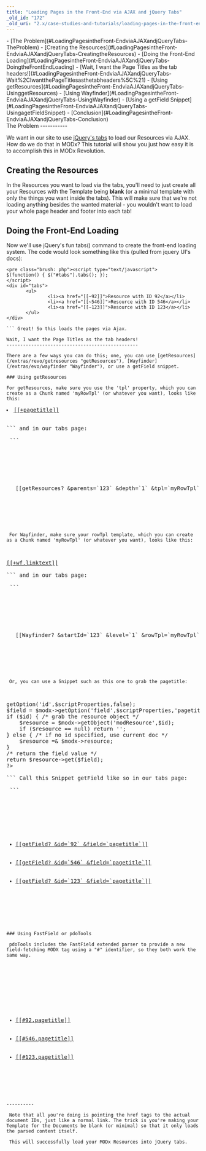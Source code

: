 ```yaml
---
title: "Loading Pages in the Front-End via AJAX and jQuery Tabs"
_old_id: "172"
_old_uri: "2.x/case-studies-and-tutorials/loading-pages-in-the-front-end-via-ajax-and-jquery-tabs"
---
```


<div>- [The Problem](#LoadingPagesintheFront-EndviaAJAXandjQueryTabs-TheProblem)
- [Creating the Resources](#LoadingPagesintheFront-EndviaAJAXandjQueryTabs-CreatingtheResources)
- [Doing the Front-End Loading](#LoadingPagesintheFront-EndviaAJAXandjQueryTabs-DoingtheFrontEndLoading)
- [Wait, I want the Page Titles as the tab headers!](#LoadingPagesintheFront-EndviaAJAXandjQueryTabs-Wait%2CIwantthePageTitlesasthetabheaders%5C%21)
  - [Using getResources](#LoadingPagesintheFront-EndviaAJAXandjQueryTabs-UsinggetResources)
  - [Using Wayfinder](#LoadingPagesintheFront-EndviaAJAXandjQueryTabs-UsingWayfinder)
  - [Using a getField Snippet](#LoadingPagesintheFront-EndviaAJAXandjQueryTabs-UsingagetFieldSnippet)
- [Conclusion](#LoadingPagesintheFront-EndviaAJAXandjQueryTabs-Conclusion)

</div>The Problem
-----------

 We want in our site to use [jQuery's tabs](http://jqueryui.com/demos/tabs/) to load our Resources via AJAX. How do we do that in MODx? This tutorial will show you just how easy it is to accomplish this in MODx Revolution.

Creating the Resources
----------------------

 In the Resources you want to load via the tabs, you'll need to just create all your Resources with the Template being **blank** (or a minimal template with only the things you want inside the tabs). This will make sure that we're not loading anything besides the wanted material - you wouldn't want to load your whole page header and footer into each tab!

Doing the Front-End Loading
---------------------------

 Now we'll use jQuery's fun tabs() command to create the front-end loading system. The code would look something like this (pulled from jquery UI's docs):

 ```
<pre class="brush: php"><script type="text/javascript">
$(function() { $("#tabs").tabs(); });
</script>
<div id="tabs">
        <ul>
                <li><a href="[[~92]]">Resource with ID 92</a></li>
                <li><a href="[[~546]]">Resource with ID 546</a></li>
                <li><a href="[[~123]]">Resource with ID 123</a></li>
        </ul>
</div>

``` Great! So this loads the pages via Ajax.

Wait, I want the Page Titles as the tab headers!
------------------------------------------------

 There are a few ways you can do this; one, you can use [getResources](/extras/revo/getresources "getResources"), [Wayfinder](/extras/evo/wayfinder "Wayfinder"), or use a getField snippet.

### Using getResources

 For getResources, make sure you use the 'tpl' property, which you can create as a Chunk named 'myRowTpl' (or whatever you want), looks like this:

 ```
<pre class="brush: php"><li id="[[+id]]"><a href="[[~[[+id]]]]" title="[[+longtitle]]">[[+pagetitle]]</a></li>

``` and in our tabs page:

 ```
<pre class="brush: php"><script type="text/javascript">
$(function() { $("#tabs").tabs(); });
</script>
<div id="tabs">
        <ul>
[[getResources? &parents=`123` &depth=`1` &tpl=`myRowTpl` &includeContent=`1` &includeTVs=`1`]]
        </ul>
</div>

```### Using Wayfinder

 For Wayfinder, make sure your rowTpl template, which you can create as a Chunk named 'myRowTpl' (or whatever you want), looks like this:

 ```
<pre class="brush: php"><li[[+wf.id]][[+wf.classes]]><a href="[[+wf.link]]" title="[[+wf.title]]">[[+wf.linktext]]</a></li>

``` and in our tabs page:

 ```
<pre class="brush: php"><script type="text/javascript">
$(function() { $("#tabs").tabs(); });
</script>
<div id="tabs">
        <ul>
[[Wayfinder? &startId=`123` &level=`1` &rowTpl=`myRowTpl`]]
        </ul>
</div>

```### Using a getField Snippet

 Or, you can use a Snippet such as this one to grab the pagetitle:

 ```
<pre class="brush: php"><?php
/**
 * Grabs a field for a specified Resource
 */
/* setup some default properties */
$id = $modx->getOption('id',$scriptProperties,false);
$field = $modx->getOption('field',$scriptProperties,'pagetitle');
if ($id) { /* grab the resource object */
    $resource = $modx->getObject('modResource',$id);
    if ($resource == null) return '';
} else { /* if no id specified, use current doc */
    $resource =& $modx->resource;
}
/* return the field value */
return $resource->get($field);
?>

``` Call this Snippet getField like so in our tabs page:

 ```
<pre class="brush: php"><script type="text/javascript">
$(function() { $("#tabs").tabs(); });
</script>
<div id="tabs">
        <ul>
                <li><a href="[[~92]]">[[getField? &id=`92` &field=`pagetitle`]]</a></li>
                <li><a href="[[~546]]">[[getField? &id=`546` &field=`pagetitle`]]</a></li>
                <li><a href="[[~123]]">[[getField? &id=`123` &field=`pagetitle`]]</a></li>
        </ul>
</div>

``` However, the getField solution is not as fast or elegant as the Wayfinder solution, since it has to make a query every tab.

### Using FastField or pdoTools

 pdoTools includes the FastField extended parser to provide a new field-fetching MODX tag using a "#" identifier, so they both work the same way.

 ```
<pre class="brush: php"><script type="text/javascript">
$(function() { $("#tabs").tabs(); });
</script>
<div id="tabs">
        <ul>
                <li><a href="[[~92]]">[[#92.pagetitle]]</a></li>
                <li><a href="[[~546]]">[[#546.pagetitle]]</a></li>
                <li><a href="[[~123]]">[[#123.pagetitle]]</a></li>
        </ul>
</div>

```Conclusion
----------

 Note that all you're doing is pointing the href tags to the actual document IDs, just like a normal link. The trick is you're making your Template for the Documents be blank (or minimal) so that it only loads the parsed content itself.

 This will successfully load your MODx Resources into jQuery tabs.
